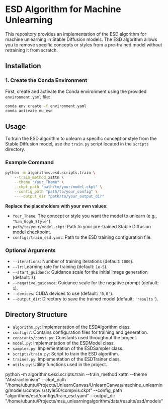 # ESD Algorithm for Machine Unlearning

This repository provides an implementation of the ESD algorithm for machine unlearning in Stable Diffusion models. The ESD algorithm allows you to remove specific concepts or styles from a pre-trained model without retraining it from scratch.

## Installation

### 1. Create the Conda Environment

First, create and activate the Conda environment using the provided `environment.yaml` file:

```bash
conda env create -f environment.yaml
conda activate mu_esd
```


## Usage

To train the ESD algorithm to unlearn a specific concept or style from the Stable Diffusion model, use the `train.py` script located in the `scripts` directory.

### Example Command

```bash
python -m algorithms.esd.scripts.train \
    --train_method xattn \
    --theme "Your_Theme" \
    --ckpt_path "path/to/your/model.ckpt" \
    --config_path "path/to/your_config" \
    ----output_dir "path/to/your_output_dir"
```

**Replace the placeholders with your own values:**

- `Your_Theme`: The concept or style you want the model to unlearn (e.g., `"Van_Gogh_Style"`).
- `path/to/your/model.ckpt`: Path to your pre-trained Stable Diffusion model checkpoint.
- `configs/train_esd.yaml`: Path to the ESD training configuration file.

### Optional Arguments

- `--iterations`: Number of training iterations (default: `1000`).
- `--lr`: Learning rate for training (default: `1e-5`).
- `--start_guidance`: Guidance scale for the initial image generation (default: `3`).
- `--negative_guidance`: Guidance scale for the negative prompt (default: `1`).
- `--devices`: CUDA devices to use (default: `'0,0'`).
- `--output_dir`: Directory to save the trained model (default: `'results'`).


## Directory Structure

- `algorithm.py`: Implementation of the ESDAlgorithm class.
- `configs/`: Contains configuration files for training and generation.
- `constants/const.py`: Constants used throughout the project.
- `model.py`: Implementation of the ESDModel class.
- `sampler.py`: Implementation of the ESDSampler class.
- `scripts/train.py`: Script to train the ESD algorithm.
- `trainer.py`: Implementation of the ESDTrainer class.
- `utils.py`: Utility functions used in the project.


python -m algorithms.esd.scripts.train --train_method xattn --theme "Abstractionism" --ckpt_path "/home/ubuntu/Projects/UnlearnCanvas/UnlearnCanvas/machine_unlearning/models/compvis/style50/compvis.ckpt" --config_path "algorithms/esd/configs/train_esd.yaml" --output_dir "/home/ubuntu/Projects/msu_unlearningalgorithm/data/results/esd/models"